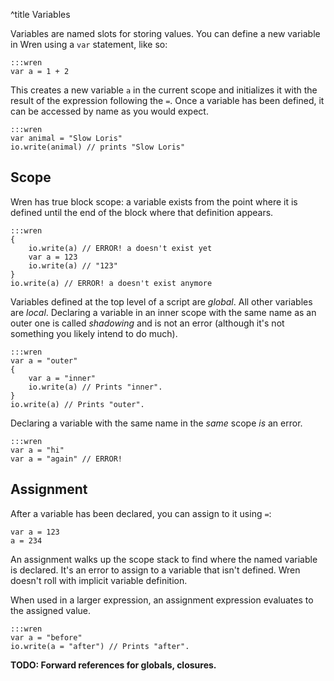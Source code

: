 ^title Variables

Variables are named slots for storing values. You can define a new variable in
Wren using a `var` statement, like so:

    :::wren
    var a = 1 + 2

This creates a new variable `a` in the current scope and initializes it with
the result of the expression following the `=`. Once a variable has been
defined, it can be accessed by name as you would expect.

    :::wren
    var animal = "Slow Loris"
    io.write(animal) // prints "Slow Loris"

## Scope

Wren has true block scope: a variable exists from the point where it is
defined until the end of the block where that definition appears.

    :::wren
    {
        io.write(a) // ERROR! a doesn't exist yet
        var a = 123
        io.write(a) // "123"
    }
    io.write(a) // ERROR! a doesn't exist anymore

Variables defined at the top level of a script are *global*. All other variables
are *local*. Declaring a variable in an inner scope with the same name as an
outer one is called *shadowing* and is not an error (although it's not
something you likely intend to do much).

    :::wren
    var a = "outer"
    {
        var a = "inner"
        io.write(a) // Prints "inner".
    }
    io.write(a) // Prints "outer".

Declaring a variable with the same name in the *same* scope *is* an error.

    :::wren
    var a = "hi"
    var a = "again" // ERROR!

## Assignment

After a variable has been declared, you can assign to it using `=`:

    var a = 123
    a = 234

An assignment walks up the scope stack to find where the named variable is
declared. It's an error to assign to a variable that isn't defined. Wren
doesn't roll with implicit variable definition.

When used in a larger expression, an assignment expression evaluates to the
assigned value.

    :::wren
    var a = "before"
    io.write(a = "after") // Prints "after".

**TODO: Forward references for globals, closures.**
